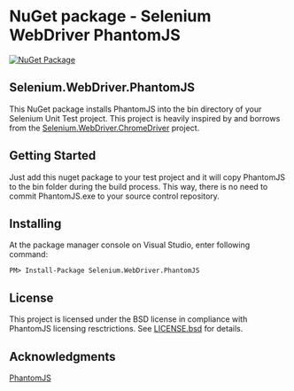 # NuGet package - Selenium WebDriver PhantomJS

[![NuGet Package](https://img.shields.io/nuget/v/Selenium.WebDriver.PhantomJS.svg)](https://www.nuget.org/packages/Selenium.WebDriver.PhantomJS/)

## Selenium.WebDriver.PhantomJS

This NuGet package installs PhantomJS into the bin directory of your Selenium Unit Test project. This project is heavily inspired by and borrows from the [Selenium.WebDriver.ChromeDriver](https://github.com/jsakamoto/nupkg-selenium-webdriver-chromedriver/) project.

## Getting Started

Just add this nuget package to your test project and it will copy PhantomJS to the bin folder during the build process. This way, there is no need to commit PhantomJS.exe to your source control repository.

## Installing

At the package manager console on Visual Studio, enter following command:

    PM> Install-Package Selenium.WebDriver.PhantomJS

## License

This project is licensed under the BSD license in compliance with PhantomJS licensing resctrictions. See [LICENSE.bsd](license.bsd) for details.

## Acknowledgments

[PhantomJS](http://phantomjs.org/)